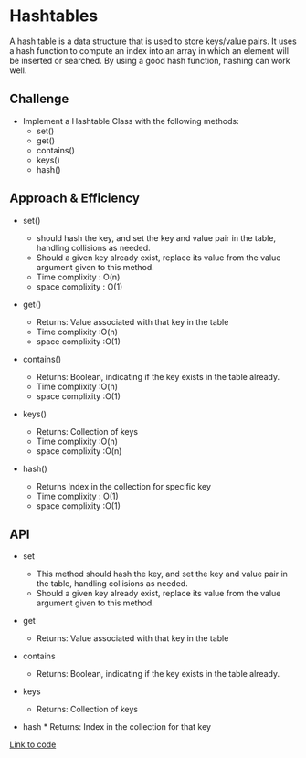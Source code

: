# Hashtables
<!-- Short summary or background information -->

A hash table is a data structure that is used to store keys/value pairs. It uses a hash function to compute an index into an array in which an element will be inserted or searched. By using a good hash function, hashing can work well.

## Challenge
<!-- Description of the challenge -->
* Implement a Hashtable Class with the following methods:
  * set()
  * get()
  * contains()
  * keys()
  * hash()


## Approach & Efficiency
<!-- What approach did you take? Why? What is the Big O space/time for this approach? -->

* set()
  * should hash the key, and set the key and value pair in the table, handling collisions as needed.
  * Should a given key already exist, replace its value from the value argument given to this method.
  * Time complixity : O(n)
  * space complixity : O(1)
  
* get()
  * Returns: Value associated with that key in the table
  * Time complixity :O(n)
  * space complixity :O(1)
  
* contains()
  * Returns: Boolean, indicating if the key exists in the table already.
  * Time complixity :O(n)
  * space complixity :O(1)
  
* keys()
    * Returns: Collection of keys
    * Time complixity :O(n)
    * space complixity :O(n)
  
* hash()
  * Returns Index in the collection for specific key
  * Time complixity : O(1)
  * space complixity :O(1)

## API
<!-- Description of each method publicly available in each of your hashtable -->
   * set
      * This method should hash the key, and set the key and value pair in the table, handling collisions as needed.
      * Should a given key already exist, replace its value from the value argument given to this method.
     
   * get
      * Returns: Value associated with that key in the table

   * contains
      * Returns: Boolean, indicating if the key exists in the table already.

   * keys
        * Returns: Collection of keys

   * hash
         * Returns: Index in the collection for that key

 [Link to code ](app/src/main/java/code30/HashTable.java)